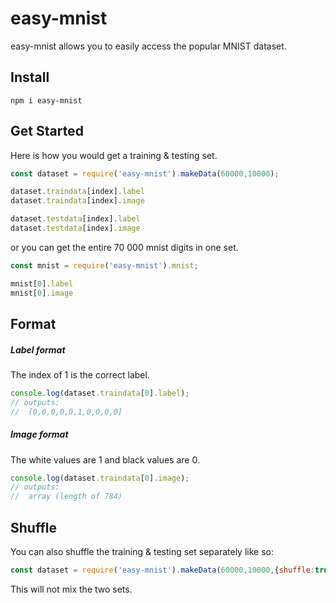 # easy-mnist
easy-mnist allows you to easily access the popular MNIST dataset.

## Install
```
npm i easy-mnist
```

## Get Started
Here is how you would get a training & testing set.
```js
const dataset = require('easy-mnist').makeData(60000,10000);

dataset.traindata[index].label
dataset.traindata[index].image

dataset.testdata[index].label
dataset.testdata[index].image
```
or you can get the entire 70 000 mnist digits in one set.

```js
const mnist = require('easy-mnist').mnist;

mnist[0].label
mnist[0].image
```

## Format

##### Label format
The index of 1 is the correct label.
```js
console.log(dataset.traindata[0].label);
// outputs:
//  [0,0,0,0,0,1,0,0,0,0]
```
##### Image format
The white values are 1 and black values are 0.
```js
console.log(dataset.traindata[0].image);
// outputs:
//  array (length of 784)
```
## Shuffle
You can also shuffle the training & testing set separately like so:

```js
const dataset = require('easy-mnist').makeData(60000,10000,{shuffle:true});
```
This will not mix the two sets.
